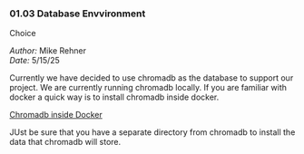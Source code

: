 ### 01.03 Database Envvironment  ###
Choice

*Author:* Mike Rehner \
*Date:* 5/15/25

Currently we have decided to use chromadb as the database to support our 
project. We are currently running chromadb locally. If you are familiar with 
docker a quick way is to install chromadb inside docker. 

[Chromadb inside Docker]( https://docs.trychroma.com/production/containers/docker)

JUst be sure that 
you have a separate directory from chromadb to install the data that 
chromadb will store. 